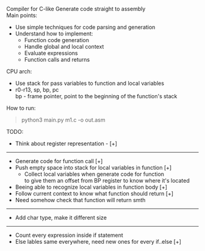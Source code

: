 Compiler for C-like
Generate code straight to assembly  
Main points:
* Use simple techniques for code parsing and generation
* Understand how to implement:
  - Function code generation
  - Handle global and local context
  - Evaluate expressions
  - Function calls and returns

CPU arch:
* Use stack for pass variables to function and local variables
* r0-r13, sp, bp, pc  
 bp - frame pointer, point to the beginning of the function's stack

How to run:  
> python3 main.py m1.c -o out.asm

TODO:
- Think about register representation - [+]
***
- Generate code for function call [+]
- Push empty space into stack for local variables in function [+]
  - Collect local variables when generate code for function  
  to give them an offset from BP register to know where it's located
- Beeing able to recognize local variables in function body [+]
- Follow current context to know what function should return [+]
- Need somehow check that function will return smth
***
- Add char type, make it different size
***
- Count every expression inside if statement
- Else lables same everywhere, need new ones for every if..else [+]
